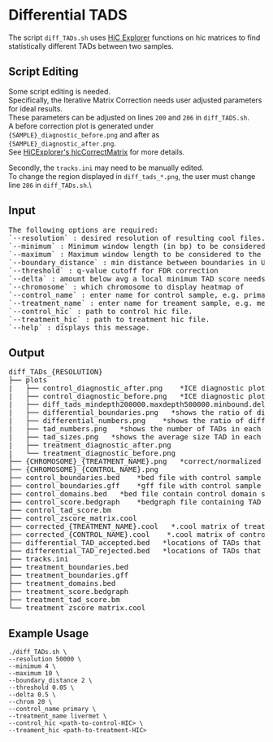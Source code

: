 
# Differential TADS

The script `diff_TADs.sh` uses [HiC Explorer](https://hicexplorer.readthedocs.io/en/latest/index.html) functions on hic matrices to find statistically different TADs between two samples.

## Script Editing

Some script editing is needed. \
Specifically, the Iterative Matrix Correction needs user adjusted parameters for ideal results. \
These parameters can be adjusted on lines `200` and `206` in `diff_TADS.sh`. \
A before correction plot is generated under `{SAMPLE}_diagnostic_before.png` and after as `{SAMPLE}_diagnostic_after.png`. \
See [HiCExplorer's hicCorrectMatrix](https://hicexplorer.readthedocs.io/en/latest/content/tools/hicCorrectMatrix.html) for more details. 

Secondly, the `tracks.ini` may need to be manually edited. \
To change the region displayed in `diff_tads_*.png`, the user must change line `286` in `diff_TADs.sh`.\


## Input
<pre>
The following options are required: 
`--resolution` : desired resolution of resulting cool files. 
`--minimum` : Minimum window length (in bp) to be considered to the left and to the right of each Hi-C bin. This number should be at least 3 times as large as the bin size of the Hi-C matrix. 
`--maximum` : Maximum window length to be considered to the left and to the right of the cut point in bp. This number should around 6-10 times as large as the bin size of the Hi-C matrix. 
`--boundary_distance` : min distance between boundaries in UNITS OF RESOLUTION. 
`--threshold` : q-value cutoff for FDR correction 
`--delta` : amount below avg a local minimum TAD score needs to be for consideration of TAD boundary 
`--chromosome` : which chromosome to display heatmap of 
`--control_name` : enter name for control sample, e.g. primary. 
`--treatment_name` : enter name for treament sample, e.g. metastatic. 
`--control_hic` : path to control hic file. 
`--treatment_hic` : path to treatment hic file.
`--help` : displays this message.
</pre>


  
## Output  
<pre>
diff_TADs_{RESOLUTION} 
├── plots 
|   ├── control_diagnostic_after.png    *ICE diagnostic plot before correction* 
|   ├── control_diagnostic_before.png   *ICE diagnostic plot after correction* 
|   ├── diff_tads_mindepth200000.maxdepth500000.minbound.delta0.5.threshold0.05.png   *visualization of TAD differences in specified region* 
|   ├── differential_boundaries.png   *shows the ratio of different_boundaries:same_boundaries between the two HiC files at each chromosome.* 
|   ├── differential_numbers.png    *shows the ratio of different_domains:same_domains between the two HiC files at each chromosome.* 
|   ├── tad_numbers.png   *shows the number of TADs in each chromosome for each HiC file.*  
|   ├── tad_sizes.png   *shows the average size TAD in each chromosome for each HiC file.* 
|   ├── treatment_diagnostic_after.png 
|   └── treatment_diagnostic_before.png 
├── {CHROMOSOME}_{TREATMENT_NAME}.png   *correct/normalized treatment matrix (.cool)* 
├── {CHROMOSOME}_{CONTROL_NAME}.png 
├── control_boundaries.bed    *bed file with control sample TAD boundaries* 
├── control_boundaries.gff    *gff file with control sample TAD boundaries* 
├── control_domains.bed   *bed file contain control domain spans* 
├── control_score.bedgraph    *bedgraph file containing TAD scores* 
├── control_tad_score.bm 
├── control_zscore_matrix.cool 
├── corrected_{TREATMENT_NAME}.cool   *.cool matrix of treatment sample* 
├── corrected_{CONTROL_NAME}.cool    *.cool matrix of control sample* 
├── differential_TAD_accepted.bed   *locations of TADs that are statistically same between samples* 
├── differential_TAD_rejected.bed   *locations of TADs that are statistically different between samples* 
├── tracks.ini 
├── treatment_boundaries.bed 
├── treatment_boundaries.gff 
├── treatment_domains.bed 
├── treatment_score.bedgraph 
├── treatment_tad_score.bm 
└── treatment_zscore_matrix.cool 
</pre>

## Example Usage

```
./diff_TADs.sh \
--resolution 50000 \
--minimum 4 \
--maximum 10 \
--boundary_distance 2 \
--threshold 0.05 \
--delta 0.5 \
--chrom 20 \
--control_name primary \
--treatment_name livermet \
--control_hic <path-to-control-HIC> \
--treament_hic <path-to-treatment-HIC>
```
